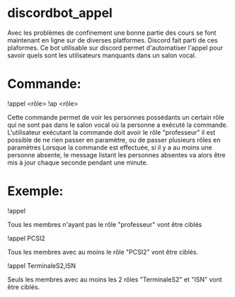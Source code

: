 # discordbot_appel
Avec les problèmes de confinement une bonne partie des cours se font maintenant en ligne sur de diverses platformes. Discord fait parti
de ces plaformes. Ce bot utilisable sur discord permet d'automatiser l'appel pour savoir quels sont les utilisateurs manquants dans un salon vocal.

# Commande:
!appel <rôle>
!ap <rôle>

Cette commande permet de voir les personnes possédants un certain rôle qui ne sont pas dans le salon vocal où la personne a exécuté la commande. L'utilisateur exécutant la commande doit avoir le rôle "professeur"
il est possible de ne rien passer en paramètre, ou de passer plusieurs rôles en paramètres
Lorsque la commande est effectuée, si il y a au moins une personne absente, le message listant les personnes absentes va alors être mis à jour chaque seconde pendant une minute.

# Exemple:
!appel

Tous les membres n'ayant pas le rôle "professeur" vont être ciblés

!appel PCSI2

Tous les membres avec au moins le rôle "PCSI2" vont être ciblés.

!appel TerminaleS2,ISN

Seuls les membres avec au moins les 2 rôles "TerminaleS2" et "ISN" vont être ciblés.
